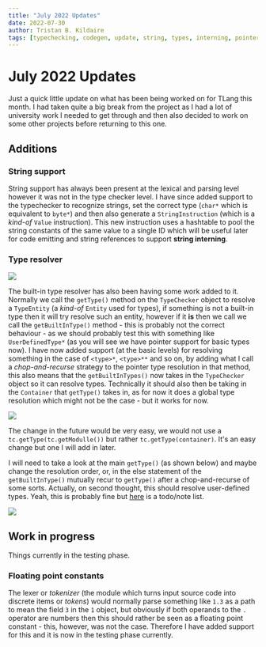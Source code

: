 ```yaml
---
title: "July 2022 Updates"
date: 2022-07-30
author: Tristan B. Kildaire
tags: [typechecking, codegen, update, string, types, interning, pointers, floatingpoint]
---
```


# July 2022 Updates

Just a quick little update on what has been being worked on for TLang this month. I had taken quite a big break from the project
as I had a lot of university work I needed to get through and then also decided to work on some other projects before returning
to this one.

## Additions

### String support

String support has always been present at the lexical and parsing level however it was not in the type checker level. I have since
added support to the typechecker to recognize strings, set the correct type (`char*` which is equivalent to `byte*`) and then also
generate a `StringInstruction` (which is a _kind-of_ `Value` instruction). This new instruction uses a hashtable to pool the string
constants of the same value to a single ID which will be useful later for code emitting and string references to support **string interning**.

### Type resolver

![](/projects/tlang/journal/jul_update_getBuiltIN.png)

The built-in type resolver has also been having some work added to it. Normally we call the `getType()` method on the `TypeChecker`
object to resolve a `TypeEntity` (a _kind-of_ `Entity` used for types), if something is not a built-in type then it will try
resolve such an entity, however if it **is** then we call we call the `getBuiltInType()` method - this is probably not the correct
behaviour - as we should probably test this with something like `UserDefinedType*` (as you will see we have pointer support for
basic types now). I have now added support (at the basic levels) for resolving something in the case of `<type>*`, `<type>**`
and so on, by adding what I call a _chop-and-recurse_ strategy to the pointer type resolution in that method, this also means
that the `getBuiltInTypes()` now takes in the `TypeChecker` object so it can resolve types. Technically it should also then be
taking in the `Container` that `getType()` takes in, as for now it does a global type resolution which might not be the case -
but it works for now.

![](/projects/tlang/journal/jul_update_get_header.png)

The change in the future would be very easy, we would not use a `tc.getType(tc.getModulle())` but rather `tc.getType(container)`. It's an easy change but one
I will add in later.

I will need to take a look at the main `getType()` (as shown below) and maybe change the resolution order, or, in the else statement
of the `getBuiltInType()` mutually recur to `getType()` after a chop-and-recurse of some sorts. Actually, on second thought, this should
resolve user-defined types. Yeah, this is probably fine but [here](http://deavmi.assigned.network/git/tlang/tlang/issues/1) is a todo/note
list.

![](/projects/tlang/journal/jul_update_type_res.png)

## Work in progress

Things currently in the testing phase.

### Floating point constants

The lexer or _tokenizer_ (the module which turns input source code into discrete items or _tokens_) would normally parse something
like `1.3` as a path to mean the field `3` in the `1` object, but obviously if both operands to the `.` operator are numbers then this
should rather be seen as a floating point constant - this, however, was not the case. Therefore I have added support for this and it
is now in the testing phase currently.